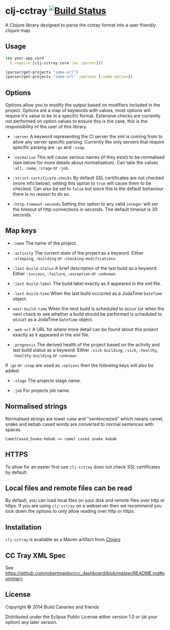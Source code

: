 # clj-cctray [![Build Status](https://snap-ci.com/build-canaries/clj-cctray/branch/master/build_image)](https://snap-ci.com/build-canaries/clj-cctray/branch/master)

A Clojure library designed to parse the cctray format into a user friendly clojure map.

## Usage

```clojure
(ns your-app.core
  (:require [clj-cctray.core :as :parser]))

(parser/get-projects "some-url")
(parser/get-projects "some-url" :options [:some-option])
```

## Options

Options allow you to modify the output based on modifiers included in the project. Options are a map of keywords with
values, most options will require it's value to be in a specific format. Extensive checks are currently not performed
on option values to ensure this is the case, this is the responsibility of the user of this library.

- `:server`
  A keyword representing the CI server the xml is coming from to allow any server specific parsing. Currently the only
  servers that require specific parsing are `:go` and `:snap`.

- `:normalise`
  This will cause various names (if they exist) to be normalised (see below for more details about normalisation). Can
  take the values `:all`, `:name`, `:stage` or `:job`.

- `:strict-certificate-checks`
  By default SSL certificates are not checked (more info below), setting this option to `true` will cause them to be
  checked. Can also be set to `false` but since this is the default behaviour there is no reason to do so.

- `:http-timeout-seconds`
  Setting this option to any valid `integer` will set the timeout of http connections in seconds. The default timeout
  is 30 seconds.

## Map keys

- `:name`
  The name of the project.

- `:activity`
  The current state of the project as a keyword. Either `:sleeping`, `:building` or `:checking-modifications`.

- `:last-build-status`
  A brief description of the last build as a keyword. Either `:success`, `:failure`, `:exception` or `:unknown`.

- `:last-build-label`
  The build label exactly as it appeared in the xml file.

- `:last-build-time`
  When the last build occurred as a JodaTime `DateTime` object.

- `next-build-time`
  When the next build is scheduled to occur (or when the next check to see whether a build should be performed is
  scheduled to occur) as a JodaTime `DateTime` object.

- `:web-url`
  A URL for where more detail can be found about this project exactly as it appeared in the xml file.

- `:prognosis`
  The derived health of the project based on the activity and last build status as a keyword. Either `:sick-building`,
  `:sick`, `:healthy`, `:healthy-building` or `:unknown`

If `:go` or `:snap` are used as `:options` then the following keys will also be added.

- `:stage`
  The projects stage name.

- `:job`
  For projects job name.

## Normalised strings

Normalised strings are lower case and "sentenceized" which means camel, snake and kebab cased words are converted to normal sentences with spaces.

```
CamelCased_Snake-Kebab => camel cased snake kebab
```

## HTTPS

To allow for an easier first use `clj-cctray` does not check SSL certificates by default.

## Local files and remote files can be read

By default, you can load local files on your disk and remote files over http or https. If you are using `clj-cctray` on a webserver then we recommend you lock down the options to only allow reading over http or https.

## Installation

`clj-cctray` is available as a Maven artifact from [Clojars](http://clojars.org/clj-cctray)

## CC Tray XML Spec

See https://github.com/robertmaldon/cc_dashboard/blob/master/README.md#summary

## License

Copyright © 2014 Build Canaries and friends

Distributed under the Eclipse Public License either version 1.0 or (at
your option) any later version.
